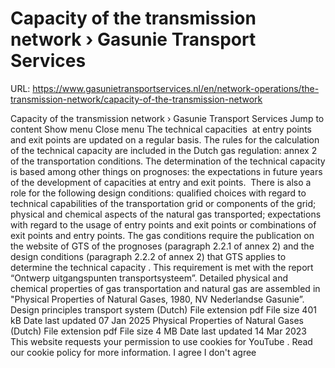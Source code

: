 # Capacity of the transmission network › Gasunie Transport Services

URL: https://www.gasunietransportservices.nl/en/network-operations/the-transmission-network/capacity-of-the-transmission-network

Capacity of the transmission network › Gasunie Transport Services
Jump to content
Show menu
Close menu
The technical capacities  at entry points and exit points are updated on a regular basis. The rules for the calculation of the
technical capacity
are included in the Dutch
gas
regulation: annex 2 of the transportation conditions.
The determination of the
technical capacity
is based among other things on prognoses: the expectations in future years of the development of capacities at entry and exit points.  There is also a role for the following design conditions: qualified choices with regard to technical capabilities of the transportation grid or components of the grid; physical and chemical aspects of the natural
gas
transported; expectations with regard to the usage of entry points and exit points or combinations of exit points and entry points.
The
gas
conditions require the publication on the website of
GTS
of the prognoses (paragraph 2.2.1 of annex 2) and the design conditions (paragraph 2.2.2 of annex 2) that
GTS
applies to determine the
technical capacity
. This requirement is met with the report “Ontwerp uitgangspunten transportsysteem”.
Detailed physical and chemical properties of
gas
transportation and natural
gas
are assembled in "Physical Properties of Natural Gases, 1980, NV Nederlandse Gasunie”.
Design principles transport system (Dutch)
File extension
pdf
File size
401 kB
Date last updated
07 Jan 2025
Physical Properties of Natural Gases (Dutch)
File extension
pdf
File size
4 MB
Date last updated
14 Mar 2023
This website requests your permission to use cookies for
YouTube
. Read our
cookie policy
for more information.
I agree
I don't agree